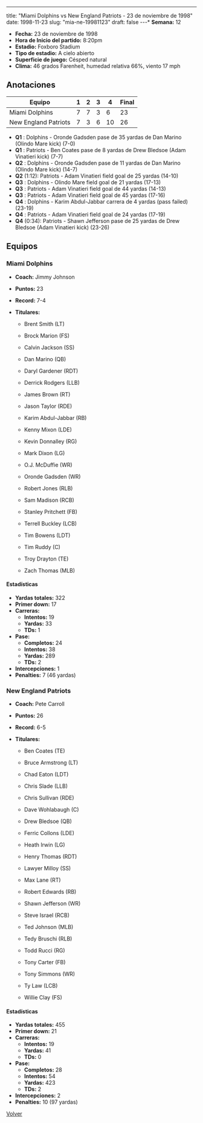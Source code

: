 ---
title: "Miami Dolphins vs New England Patriots - 23 de noviembre de 1998"
date: 1998-11-23
slug: "mia-ne-19981123"
draft: false
---* **Semana:** 12
* **Fecha:** 23 de noviembre de 1998
* **Hora de Inicio del partido:** 8:20pm
* **Estadio:** Foxboro Stadium
* **Tipo de estadio:** A cielo abierto
* **Superficie de juego:** Césped natural
* **Clima:** 46 grados Farenheit, humedad relativa 66%, viento 17 mph




## Anotaciones
| Equipo | 1 | 2 | 3 | 4 | Final |
|--------|---|---|---|---|-------|
| Miami Dolphins  | 7 | 7 | 3 | 6  | 23 |
| New England Patriots  | 7 | 3 | 6 | 10  | 26 |
* **Q1** : Dolphins - Oronde Gadsden pase de 35 yardas de Dan Marino (Olindo Mare kick) (7-0)
* **Q1** : Patriots - Ben Coates pase de 8 yardas de Drew Bledsoe (Adam Vinatieri kick) (7-7)
* **Q2** : Dolphins - Oronde Gadsden pase de 11 yardas de Dan Marino (Olindo Mare kick) (14-7)
* **Q2** (1:12): Patriots - Adam Vinatieri field goal de 25 yardas (14-10)
* **Q3** : Dolphins - Olindo Mare field goal de 21 yardas (17-13)
* **Q3** : Patriots - Adam Vinatieri field goal de 44 yardas (14-13)
* **Q3** : Patriots - Adam Vinatieri field goal de 45 yardas (17-16)
* **Q4** : Dolphins - Karim Abdul-Jabbar carrera de 4 yardas (pass failed) (23-19)
* **Q4** : Patriots - Adam Vinatieri field goal de 24 yardas (17-19)
* **Q4** (0:34): Patriots - Shawn Jefferson pase de 25 yardas de Drew Bledsoe (Adam Vinatieri kick) (23-26)


## Equipos


### Miami Dolphins
* **Coach:** Jimmy Johnson
* **Puntos:** 23
* **Record:** 7-4
* **Titulares:** 

  * Brent Smith (LT) 

  * Brock Marion (FS) 

  * Calvin Jackson (SS) 

  * Dan Marino (QB) 

  * Daryl Gardener (RDT) 

  * Derrick Rodgers (LLB) 

  * James Brown (RT) 

  * Jason Taylor (RDE) 

  * Karim Abdul-Jabbar (RB) 

  * Kenny Mixon (LDE) 

  * Kevin Donnalley (RG) 

  * Mark Dixon (LG) 

  * O.J. McDuffie (WR) 

  * Oronde Gadsden (WR) 

  * Robert Jones (RLB) 

  * Sam Madison (RCB) 

  * Stanley Pritchett (FB) 

  * Terrell Buckley (LCB) 

  * Tim Bowens (LDT) 

  * Tim Ruddy (C) 

  * Troy Drayton (TE) 

  * Zach Thomas (MLB) 

#### Estadísticas
* **Yardas totales:** 322
* **Primer down:** 17
* **Carreras:**
  * **Intentos:** 19
  * **Yardas:** 33
  * **TDs:** 1
* **Pase:**
  * **Completos:** 24
  * **Intentos:** 38
  * **Yardas:** 289
  * **TDs:** 2
* **Intercepciones:** 1
* **Penalties:** 7 (46 yardas)

### New England Patriots
* **Coach:** Pete Carroll
* **Puntos:** 26
* **Record:** 6-5
* **Titulares:** 

  * Ben Coates (TE) 

  * Bruce Armstrong (LT) 

  * Chad Eaton (LDT) 

  * Chris Slade (LLB) 

  * Chris Sullivan (RDE) 

  * Dave Wohlabaugh (C) 

  * Drew Bledsoe (QB) 

  * Ferric Collons (LDE) 

  * Heath Irwin (LG) 

  * Henry Thomas (RDT) 

  * Lawyer Milloy (SS) 

  * Max Lane (RT) 

  * Robert Edwards (RB) 

  * Shawn Jefferson (WR) 

  * Steve Israel (RCB) 

  * Ted Johnson (MLB) 

  * Tedy Bruschi (RLB) 

  * Todd Rucci (RG) 

  * Tony Carter (FB) 

  * Tony Simmons (WR) 

  * Ty Law (LCB) 

  * Willie Clay (FS) 

#### Estadísticas
* **Yardas totales:** 455
* **Primer down:** 21
* **Carreras:**
  * **Intentos:** 19
  * **Yardas:** 41
  * **TDs:** 0
* **Pase:**
  * **Completos:** 28
  * **Intentos:** 54
  * **Yardas:** 423
  * **TDs:** 2
* **Intercepciones:** 2
* **Penalties:** 10 (97 yardas)


[Volver](/historia/1998)
